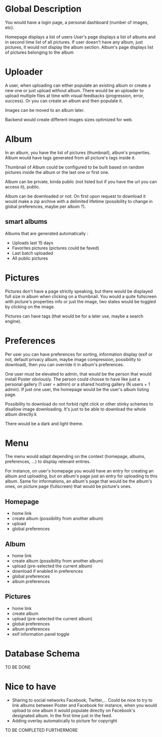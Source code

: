 # Global Description

You would have a login page, a personal dashboard (number of images, etc).

Homepage displays a list of users
User's page displays a list of albums and in second time list of all pictures.
If user doesn't have any album, just pictures, it would not display the album section.
Album's page displays list of pictures belonging to the album

# Uploader

A user, when uploading can either populate an existing album or create a new one or just upload without album.
There would be an uploader to upload multiple files at time with visual feedbacks (progression, error, success).
Or you can create an album and then populate it.

Images can be moved to an album later.

Backend would create different images sizes optimized for web.

# Album

In an album, you have the list of pictures (thumbnail), album's properties. Album would have tags generated from all picture's tags inside it.

Thumbnail of Album could be configured to be built based on random pictures inside the album or the last one or first one.

Album can be private, kinda public (not listed but if you have the url you can access it), public.

Album can be downloaded or not. On first upon request to download it would make a zip archive with a delimited lifetime (possibility to change in global preferences, maybe per album ?).

## smart albums

Albums that are generated automatically :
- Uploads last 15 days
- Favorites pictures (pictures could be faved)
- Last batch uploaded
- All public pictures

# Pictures

Pictures don't have a page strictly speaking, but there would be displayed full size in album when clicking on a thumbnail. You would a quite fullscreen with picture's properties info or just the image, two states would be toggled by clicking on the image.

Pictures can have tags (that would be for a later use, maybe a search engine).

# Preferences

Per user you can have preferences for sorting, information display (exif or not, default privacy album, maybe image compression, possibility to download), then you can override it in album's preferences.

One user must be elevated to admin, that would be the person that would install Poster obviously. The person could choose to have like just a personal gallery (1 user = admin) or a shared hosting gallery (N users + 1 admin).
If just one user, the homepage would be the user's album listing page.

Possibility to download do not forbid right click or other stinky schemes to disallow image downloading. It's just to be able to download the whole album directly.k

There would be a dark and light theme.

# Menu

The menu would adapt depending on the context (homepage, albums, preferences, ...) to display relevant entries.

For instance, on user's homepage you would have an entry for creating an album and uploading, but on album's page just an entry for uploading to this album. Same for informations, an album's page that would be the album's ones, on picture page (fullscreen) that would be picture's ones.

## Homepage
- home link
- create album (possibility from another album)
- upload
- global preferences

## Album
- home link
- create album (possibility from another album)
- upload (pre-selected the current album)
- download if enabled in preferences
- global preferences
- album preferences

## Pictures
- home link
- create album
- upload (pre-selected the current album)
- global preferences
- album preferences
- exif information panel toggle

# Database Schema

TO BE DONE

# Nice to have

- Sharing to social networks Facebook, Twitter,...
Could be nice to try to link albums between Poster and Facebook for instance, when you would upload to one album it would populate directly on Facebook's designated album. In the first time just in the feed.
- Adding overlay automatically to picture for copyright

TO BE COMPLETED FURTHERMORE
